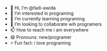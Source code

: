 - 👋 Hi, I’m @fadi-awida
- 👀 I’m interested in programing
- 🌱 I’m currently learning programing
- 💞️ I’m looking to collaborate wih programers
- 📫 How to reach me i am everywhere
- 😄 Pronouns: new/programer
- ⚡ Fun fact: i love programing

<!---
fadi-awida/fadi-awida is a ✨ special ✨ repository because its `README.md` (this file) appears on your GitHub profile.
You can click the Preview link to take a look at your changes.
--->
